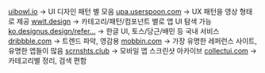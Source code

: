 [uibowl.io](http://uibowl.io/) → UI 디자인 패턴 별 모음 
[upa.userspoon.com](http://upa.userspoon.com/) → UX 패턴을 영상 형태로 제공
[wwit.design](http://wwit.design/) → 카테고리/패턴/컴포넌트 별로 앱 UI 탐색 가능
[ko.designus.design/refer…](http://ko.designus.design/reference) → 한글 UI, 토스/당근/배민 등 국내 서비스
[dribbble.com](http://dribbble.com/) → 트렌드 파악, 영감용
[mobbin.com](http://mobbin.com/) → 가장 유명한 레퍼런스 사이트, 유명한 앱들이 많음
[scrnshts.club](https://l.threads.com/?u=http%3A%2F%2Fscrnshts.club%2F&e=AT1vH89pGO4ohb0U2e2IdYMKVlSI4ORCqUOI-057bAEElbWaP0k4ZYHFnltYZ40NtZl6RBiTYDo3R0BFxFQ8x0wWR7L-cGGAn9H4pk86PZr4ek6Uw3V3chWI_LV51fTumCJWN3nsOY-aB0Ct) → 모바일 앱 스크린샷 아카이브
[collectui.com](https://l.threads.com/?u=http%3A%2F%2Fcollectui.com%2F&e=AT1vH89pGO4ohb0U2e2IdYMKVlSI4ORCqUOI-057bAEElbWaP0k4ZYHFnltYZ40NtZl6RBiTYDo3R0BFxFQ8x0wWR7L-cGGAn9H4pk86PZr4ek6Uw3V3chWI_LV51fTumCJWN3nsOY-aB0Ct) → 카테고리별 정리, 검색 편함